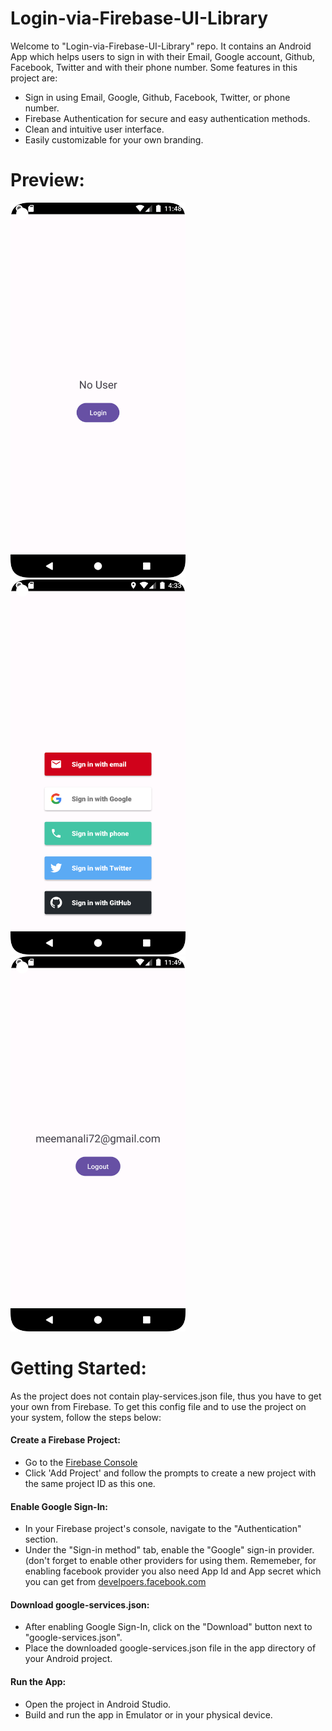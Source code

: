 # Login-via-Firebase-UI-Library
Welcome to "Login-via-Firebase-UI-Library" repo. It contains an Android App which helps users to sign in with their Email, Google account, Github, Facebook, Twitter and with their phone number. Some features in this project are:

* Sign in using Email, Google, Github, Facebook, Twitter, or phone number.
* Firebase Authentication for secure and easy authentication methods.
* Clean and intuitive user interface.
* Easily customizable for your own branding.

# Preview:

<span>
  <img src="https://github.com/meemanali/Login-via-Firebase-UI-Library/blob/master/Login-via-Firebase-UI-Library%201.png" alt="Main Screen" width="280" height="600" title="Main Screen">
</span>

<span>
  <img src="https://github.com/meemanali/Login-via-Firebase-UI-Library/blob/master/Login-via-Firebase-UI-Library%202.png" alt="Sign in Screen"width="280" height="600" title="Sign in Screen">
</span>

<span>
  <img src="https://github.com/meemanali/Login-via-Firebase-UI-Library/blob/master/Login-via-Firebase-UI-Library%203.png" alt="Main Screen After Signing In"width="280" height="600" title="Main Screen After Signing In">
</span>

# Getting Started:
As the project does not contain play-services.json file, thus you have to get your own from Firebase. To get this config file and to use the project on your system, follow the steps below:

<h4>Create a Firebase Project:</h4>

* Go to the [Firebase Console](https://firebase.google.com/)
* Click 'Add Project' and follow the prompts to create a new project with the same project ID as this one.

<h4>Enable Google Sign-In:</h4>

* In your Firebase project's console, navigate to the "Authentication" section.
* Under the "Sign-in method" tab, enable the "Google" sign-in provider. (don't forget to enable other providers for using them. Rememeber, for enabling facebook provider you also need App Id and App secret which you can get from [develpoers.facebook.com](https://develpoers.facebook.com/)

<h4>Download google-services.json:</h4>

* After enabling Google Sign-In, click on the "Download" button next to "google-services.json".
* Place the downloaded google-services.json file in the app directory of your Android project.

<h4>Run the App:</h4>

* Open the project in Android Studio.
* Build and run the app in Emulator or in your physical device.
